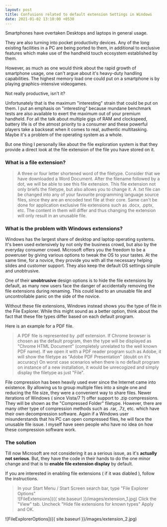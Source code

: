 ```yaml
---
layout: post
title: Confusions related to default extension Settings in Windows
date: 2021-01-02 13:10:00 +0530
---
```


Smartphones have overtaken Desktops and laptops in general usage.  

They are also turning into pocket productivity devices. Any of the long existing facilities in a PC are being ported to them, in additional to exclusive features which make use of the handheld touch ecosystem established by them.  

However, as much as one would think about the rapid growth of smartphone usage, one can't argue about
it's heavy-duty handling capabilities. The highest memory load one could put on a smartphone is by playing graphics-intensive videogames.  

Not really productive, isn't it?  

Unfortunately that is the maximum "interesting" strain that could be put on them. I put an emphasis on "interesting" because mundane benchmark tests are also available to exert the maximum out of your premium handheld. For all the talk about multiple gigs of RAM and clockspeed, battery life is of the atmost priority to a consumer and these powerful players take a backseat when it comes to real, authentic multitasking. Maybe it's a problem of the operating system as a whole.  

But one thing I personally like about the file exploration system is that they provide a direct look at the file extension of the file you have stored on it.  

### What is a file extension?

> A three or four letter shortened word of the filetype.
> Consider that we have downloaded a Word Document.
> After the filename followed by a dot, we will be able to see this file extension.
> This file extension not only briefs the filetype, but also allows you to change it.
> A .txt file can be changed into any of your favourite programming language source files, since they are an encoded text file at their core.
> Same can't be done for application exclusive file extensions such as .docx, .pptx, etc. The content in them will differ and thus changing the extension will only result in an unusable file.  

### What is the problem with Windows extensions?

Windows has the largest share of desktop and laptop operating systems. It's been used extensively by not only the business crowd, but also by the everyday consumer crowd. Microsoft offers you the freedom to be a poweruser by giving various options to tweak the OS to your tastes. At the same time, for a novice, they provide you with all the necessary helping slides and customer support. They also keep the default OS settings simple and unobtrusive.  

One of their **unobtrusive** design options is to hide the file extensions by default, as many new users face the danger of accidentally removing the file extensions during renaming. This could lead to an unusable file and uncontrollable panic on the side of the novice.  

Without these file extensions, Windows instead shows you the type of file in the File Explorer. While this might sound as a better option, think about the fact that these fite types differ based on each default program.  

Here is an example for a PDF file.  
> A PDF file is represented by .pdf extension.
> If Chrome browser is chosen as the default program, then the type will be displayed as "Chrome HTML Document" (completely unrelated to the well known PDF name).
> If we open it with a PDF reader program such as Adobe, it will show the filetype as "Adobe PDF Presentation" (doubt on it's accuracy)
> On worst case scenarios when there is no default program on instance of a new installation, it would be unrecogized and simply display the
filetype as just "File".  

File compression has been heavily used ever since the Internet came into existence. By allowing us to group multiple files into a single one and reducing the file size, they were a convenient way to share files. Newer iterations of Windows ( since Vista/7 ?) offer support to .zip compressions. They will be shown as the "Compressed Folder" filetype. However, there are many other type of compression methods such as .rar, 
.7z, etc. which have their own decompression software. Again if a Windows user misunderstands that his PC can open compressed files, he will face the unusable file issue. I myself have seen people who have no idea on how these compression software work.  

### The solution
Till now Microsoft are not considering it as a serious issue, as it's **actually not serious**. But, they have the code in their hands to do the one minor change and that is to **enable file extension display** by default.  

If you are interested in enabling file extensions ( if it was diabled ), follow the instructions.  

> In your Start Menu / Start Screen search bar, type "File Explorer Options"  
![FileExtensions]({{ site.baseurl }}/images/extension_1.jpg)
> Click the "View" tab.
> Uncheck "Hide file extensions for known types"
> Apply and OK.  

![FileExplorerOptions]({{ site.baseurl }}/images/extension_2.jpg)
